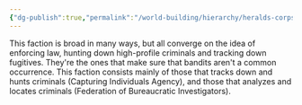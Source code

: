 ```yaml
---
{"dg-publish":true,"permalink":"/world-building/hierarchy/heralds-corps/factions/mercenaries/bounty-stalkers/"}
---
```


This faction is broad in many ways, but all converge on the idea of enforcing law, hunting down high-profile criminals and tracking down fugitives. They're the ones that make sure that bandits aren't a common occurrence. This faction consists mainly of those that tracks down and hunts criminals (Capturing Individuals Agency), and those that analyzes and locates criminals (Federation of Bureaucratic Investigators).